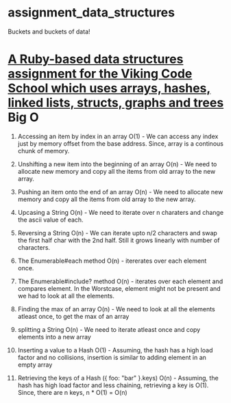 # assignment_data_structures
Buckets and buckets of data!

[A Ruby-based data structures assignment for the Viking Code School which uses arrays, hashes, linked lists, structs, graphs and trees](http://www.vikingcodeschool.com)
Big O
=====
1. Accessing an item by index in an array
  O(1) - We can access any index just by memory offset from the base address. Since, array is a continous chunk of memory.

2. Unshifting a new item into the beginning of an array
  O(n) - We need to allocate new memory and copy all the items from old array to the new array.

3. Pushing an item onto the end of an array
  O(n) - We need to  allocate new memory and copy all the items from old array to the new array.

4. Upcasing a String
  O(n) - We need to iterate over n charaters and change the ascii value of each.

5. Reversing a String
  O(n) - We can iterate upto n/2 characters and swap the first half char with the 2nd half. Still it grows linearly with number of characters.

6. The Enumerable#each method
  O(n) - itererates over each element once.

7. The Enumerable#include? method
  O(n) - iterates over each element and compares element. In the Worstcase, element might not be present and we had to look at all the elements.

8. Finding the max of an array
  O(n) - We need to look at all the elements atleast once, to get the max of an array

9. splitting a String
  O(n) - We need to iterate atleast once and copy elements into a new array

10. Inserting a value to a Hash
  O(1) - Assuming, the hash has a high load factor and no collisions, insertion is similar to adding element in an empty array

11. Retrieving the keys of a Hash ({ foo: "bar" }.keys)
  O(n) - Assuming, the hash has high load factor and less chaining, retrieving a key is O(1). Since, there are n keys, n * O(1) = O(n)